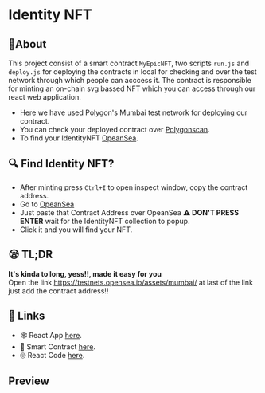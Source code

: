 # Identity NFT

## 🧾About 
This project consist of a smart contract `MyEpicNFT`, two scripts `run.js` and `deploy.js` for deploying the contracts in local for checking and over the test network through which people can acccess it. The contract is responsible for minting an on-chain svg bassed NFT which you can access through our react web application.

- Here we have used Polygon's Mumbai test network for deploying our contract.
- You can check your deployed contract over [Polygonscan](https://mumbai.polygonscan.com/).
- To find your IdentityNFT [OpeanSea](https://testnets.opensea.io/). 

## 🔍 Find Identity NFT?
- After minting press `Ctrl+I` to open inspect window, copy the contract address.
- Go to [OpeanSea](https://testnets.opensea.io/)
- Just paste that Contract Address over OpeanSea **⚠ DON'T PRESS ENTER** wait for the IdentityNFT collection to popup.
- Click it and you will find your NFT.

## 😪 TL;DR
 **It's kinda to long, yess!!, made it easy for you**
<br>
Open the link https://testnets.opensea.io/assets/mumbai/ at last of the link just add the contract address!!


## 🔗 Links
- 🕸 React App [here](https://identitynft.ayushmaan02.repl.co/).
- 👀 Smart Contract [here](https://github.com/ayushmaan02/IdentityNFT).
- 🙄 React Code [here](https://replit.com/@ayushmaan02/IdentityNFT).

## Preview
![]()